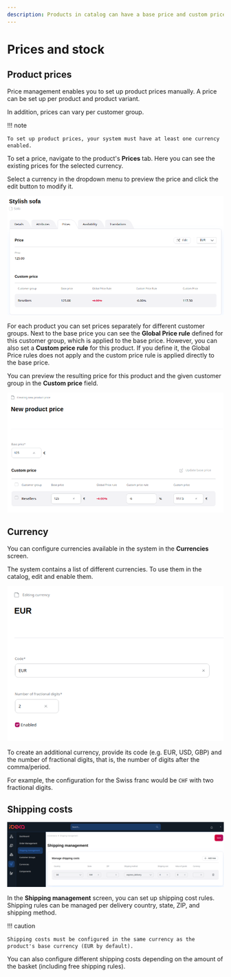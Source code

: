 ```yaml
---
description: Products in catalog can have a base price and custom prices defined per custom group and per currency.
---
```


# Prices and stock

## Product prices

Price management enables you to set up product prices manually. 
A price can be set up per product and product variant.

In addition, prices can vary per customer group.

!!! note

    To set up product prices, your system must have at least one currency enabled.

To set a price, navigate to the product's **Prices** tab.
Here you can see the existing prices for the selected currency.

Select a currency in the dropdown menu to preview the price and click the edit button to modify it.

![Prices tab](img/product_price.png)

For each product you can set prices separately for different customer groups.
Next to the base price you can see the **Global Price rule** defined for this customer group,
which is applied to the base price.
However, you can also set a **Custom price rule** for this product.
If you define it, the Global Price rules does not apply and the custom price rule is applied directly to the base price.

You can preview the resulting price for this product and the given customer group in the **Custom price** field.

![Setting product prices](img/setting_product_price.png)

## Currency

You can configure currencies available in the system in the **Currencies** screen.

The system contains a list of different currencies.
To use them in the catalog, edit and enable them.

![Enabling a currency](img/enable_currency.png)

To create an additional currency, provide its code (e.g. EUR, USD, GBP) and the number of fractional digits,
that is, the number of digits after the comma/period.

For example, the configuration for the Swiss franc would be `CHF` with two fractional digits.

## Shipping costs

![](img/shipping_costs.png)

In the **Shipping management** screen, you can set up shipping cost rules. 
Shipping rules can be managed per delivery country, state, ZIP, and shipping method.

!!! caution

    Shipping costs must be configured in the same currency as the product's base currency (EUR by default).

You can also configure different shipping costs depending on the amount of the basket (including free shipping rules).
